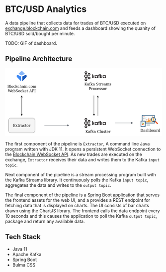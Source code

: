 # BTC/USD Analytics

A data pipeline that collects data for trades of BTC/USD executed on 
[exchange.blockchain.com](https://exchange.blockchain.com) and feeds a dashboard showing the quanity of
BTC/USD sold/bought per minute.

TODO: GIF of dashboard.

## Pipeline Architecture

![](crypto-anly.png)

The first component of the pipeline is `Extractor`, A command line Java program written with JDK 11. It opens a 
persistent WebSocket connection to the [Blockchain WebSocket API](https://exchange.blockchain.com/api/#websocket-api). 
As new trades are executed on the exchange, `Extractor` receives their data and writes them to the Kafka `input topic`.  

Next component of the pipeline is a stream processing program built with the Kafka Streams library. It continuously 
polls the Kafka `input topic`, aggregates the data and writes to the `output topic`.

The final component of the pipeline is a Spring Boot application that serves the frontend assets for the web UI, and 
a provides a REST endpoint for fetching data that is displayed on charts. The UI consists of bar charts drawn using 
the ChartJS library. The frontend calls the data endpoint every 10 seconds and this causes the application to poll 
the Kafka `output topic`, package and return any available data.

## Tech Stack

* Java 11
* Apache Kafka
* Spring Boot
* Bulma CSS
